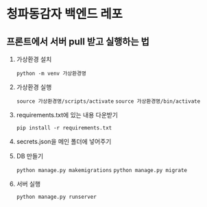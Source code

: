# 청파동감자 백엔드 레포

## 프론트에서 서버 pull 받고 실행하는 법
1. 가상환경 설치

    ```python -m venv 가상환경명```
2. 가상환경 실행

    ```source 가상환경명/scripts/activate```
    ```source 가상환경명/bin/activate```
3. requirements.txt에 있는 내용 다운받기

    ```pip install -r requirements.txt```
4. secrets.json을 메인 폴더에 넣어주기
5. DB 만들기
   
    ```python manage.py makemigrations```
    ```python manage.py migrate```

6. 서버 실행

    ```python manage.py runserver```
